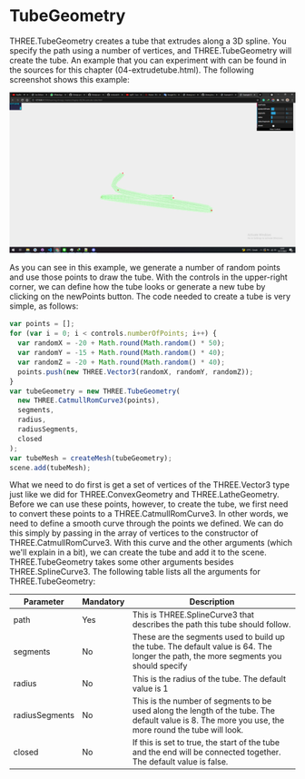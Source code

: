 # TubeGeometry

THREE.TubeGeometry creates a tube that extrudes along a 3D spline. You specify the path using a number of vertices, and THREE.TubeGeometry will create the tube. An example that you can experiment with can be found in the sources for this chapter (04-extrudetube.html). The following screenshot shows this example:

<a href="../learning-threejs-master/chapter-06/04-extrude-tube.html">
  <img src="../img/5.4.png">
</a>

As you can see in this example, we generate a number of random points and use those points to draw the tube. With the controls in the upper-right corner, we can define how the tube looks or generate a new tube by clicking on the newPoints button. The code needed to create a tube is very simple, as follows:

```js
var points = [];
for (var i = 0; i < controls.numberOfPoints; i++) {
  var randomX = -20 + Math.round(Math.random() * 50);
  var randomY = -15 + Math.round(Math.random() * 40);
  var randomZ = -20 + Math.round(Math.random() * 40);
  points.push(new THREE.Vector3(randomX, randomY, randomZ));
}
var tubeGeometry = new THREE.TubeGeometry(
  new THREE.CatmullRomCurve3(points),
  segments,
  radius,
  radiusSegments,
  closed
);
var tubeMesh = createMesh(tubeGeometry);
scene.add(tubeMesh);
```

What we need to do first is get a set of vertices of the THREE.Vector3 type just like we did for THREE.ConvexGeometry and THREE.LatheGeometry. Before we can use these points, however, to create the tube, we first need to convert these points to a THREE.CatmullRomCurve3. In other words, we need to define a smooth curve through the points we defined. We can do this simply by passing in the array of vertices to the constructor of THREE.CatmullRomCurve3. With this curve and the other arguments (which we'll explain in a bit), we can create the tube and add it to the scene. THREE.TubeGeometry takes some other arguments besides THREE.SplineCurve3. The following table lists all the arguments for THREE.TubeGeometry:

| Parameter      | Mandatory | Description                                                                                                                                          |
| -------------- | --------- | ---------------------------------------------------------------------------------------------------------------------------------------------------- |
| path           | Yes       | This is THREE.SplineCurve3 that describes the path this tube should follow.                                                                          |
| segments       | No        | These are the segments used to build up the tube. The default value is 64. The longer the path, the more segments you should specify                 |
| radius         | No        | This is the radius of the tube. The default value is 1                                                                                               |
| radiusSegments | No        | This is the number of segments to be used along the length of the tube. The default value is 8. The more you use, the more round the tube will look. |
| closed         | No        | If this is set to true, the start of the tube and the end will be connected together. The default value is false.                                    |
